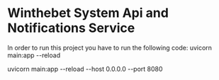 # Winthebet System Api and Notifications Service

In order to run this project you have to run the following code:
uvicorn main:app --reload

uvicorn main:app --reload --host 0.0.0.0 --port 8080

<!-- set MongoUrl="mongodb://kiariCode:devdevelopment2077@localhost:27018" -->
